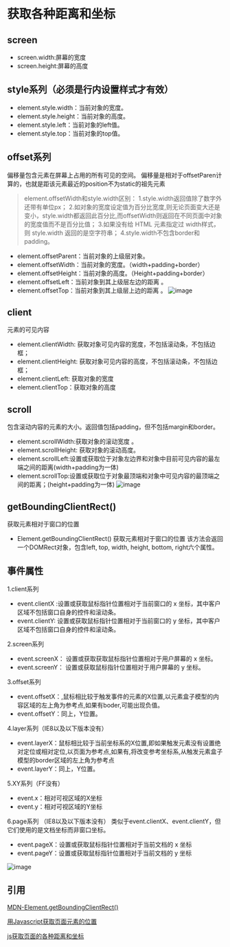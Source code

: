 # 获取各种距离和坐标
## screen
- screen.width:屏幕的宽度
- screen.height:屏幕的高度

## style系列（必须是行内设置样式才有效）
- element.style.width：当前对象的宽度。
- element.style.height：当前对象的高度。
- element.style.left：当前对象的left值。
- element.style.top：当前对象的top值。

## offset系列
偏移量包含元素在屏幕上占用的所有可见的空间。
偏移量是相对于offsetParen计算的，也就是距该元素最近的position不为static的祖先元素
>element.offsetWidth和style.width区别：
1.style.width返回值除了数字外还带有单位px；
2.如对象的宽度设定值为百分比宽度,则无论页面变大还是变小，style.width都返回此百分比,而offsetWidth则返回在不同页面中对象的宽度值而不是百分比值；
3.如果没有给 HTML 元素指定过 width样式，则 style.width 返回的是空字符串；
> 4.style.width不包含border和padding。
- element.offsetParent：当前对象的上级层对象。
- element.offsetWidth：当前对象的宽度。（width+padding+border）
- element.offsetHeight：当前对象的高度。（Height+padding+border）
- element.offsetLeft：当前对象到其上级层左边的距离 。
- element.offsetTop：当前对象到其上级层上边的距离 。
![image](https://user-gold-cdn.xitu.io/2018/4/1/162804163d195550?imageView2/0/w/1280/h/960/format/webp/ignore-error/1)

## client
元素的可见内容
- element.clientWidth: 获取对象可见内容的宽度，不包括滚动条，不包括边框；
- element.clientHeight: 获取对象可见内容的高度，不包括滚动条，不包括边框；
- element.clientLeft: 获取对象的宽度
- element.clientTop：获取对象的高度

## scroll
包含滚动内容的元素的大小。返回值包括padding，但不包括margin和border。
- element.scrollWidth:获取对象的滚动宽度 。
- element.scrollHeight: 获取对象的滚动高度。
- element.scrollLeft:设置或获取位于对象左边界和对象中目前可见内容的最左端之间的距离(width+padding为一体)
- element.scrollTop:设置或获取位于对象最顶端和对象中可见内容的最顶端之间的距离；(height+padding为一体)
![image](https://user-gold-cdn.xitu.io/2018/4/1/1628055d0479d7c5?imageView2/0/w/1280/h/960/format/webp/ignore-error/1)

## getBoundingClientRect()
获取元素相对于窗口的位置
- Element.getBoundingClientRect()
    获取元素相对于窗口的位置
    该方法会返回一个DOMRect对象，包含left, top, width, height, bottom, right六个属性。


## 事件属性
1.client系列
- event.clientX :设置或获取鼠标指针位置相对于当前窗口的 x 坐标，其中客户区域不包括窗口自身的控件和滚动条。
- event.clientY: 设置或获取鼠标指针位置相对于当前窗口的 y 坐标，其中客户区域不包括窗口自身的控件和滚动条。

2.screen系列
- event.screenX： 设置或获取获取鼠标指针位置相对于用户屏幕的 x 坐标。
- event.screenY： 设置或获取鼠标指针位置相对于用户屏幕的 y 坐标。

3.offset系列
- event.offsetX：,鼠标相比较于触发事件的元素的X位置,以元素盒子模型的内容区域的左上角为参考点,如果有boder,可能出现负值。
- event.offsetY：同上，Y位置。

4.layer系列（IE8以及以下版本没有）
- event.layerX：鼠标相比较于当前坐标系的X位置,即如果触发元素没有设置绝对定位或相对定位,以页面为参考点,如果有,将改变参考坐标系,从触发元素盒子模型的border区域的左上角为参考点
- event.layerY：同上，Y位置。

5.XY系列（FF没有）
- event.x：相对可视区域的X坐标
- event.y：相对可视区域的Y坐标

6.page系列 （IE8以及以下版本没有）
类似于event.clientX、event.clientY，但它们使用的是文档坐标而非窗口坐标。
- event.pageX：设置或获取鼠标指针位置相对于当前文档的 x 坐标
- event.pageY：设置或获取鼠标指针位置相对于当前文档的 y 坐标

![image](https://user-gold-cdn.xitu.io/2018/4/1/1628064e83bb382a?imageView2/0/w/1280/h/960/format/webp/ignore-error/1)

## 引用
[MDN-Element.getBoundingClientRect()](https://developer.mozilla.org/zh-CN/docs/Web/API/Element/getBoundingClientRect)


[用Javascript获取页面元素的位置](https://www.ruanyifeng.com/blog/2009/09/find_element_s_position_using_javascript.html)

[js获取页面的各种距离和坐标](https://www.jianshu.com/p/ae74594dd9ba)